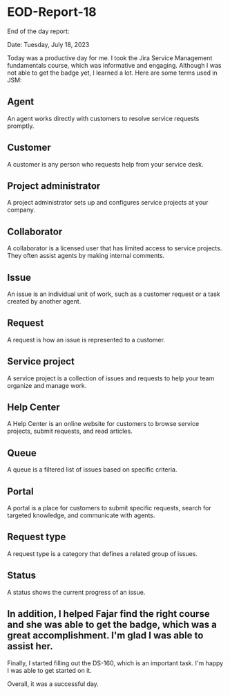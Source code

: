 # EOD-Report-18
End of the day report:

Date: Tuesday, July 18, 2023

Today was a productive day for me. I took the Jira Service Management fundamentals course, which was informative and engaging. Although I was not able to get the badge yet, I learned a lot. Here are some terms used in JSM:

 ## Agent
An agent works directly with customers to resolve service requests promptly. 
 ##  Customer
A customer is any person who requests help from your service desk. 
 ## Project administrator
A project administrator sets up and configures service projects at your company. 
  ## Collaborator
A collaborator is a licensed user that has limited access to service projects. They often assist agents by making internal comments. 
 ## Issue
An issue is an individual unit of work, such as a customer request or a task created by another agent. 
 ## Request
A request is how an issue is represented to a customer. 
 ## Service project
A service project is a collection of issues and requests to help your team organize and manage work. 
 ##  Help Center
A Help Center is an online website for customers to browse service projects, submit requests, and read articles.
 ##  Queue
A queue is a filtered list of issues based on specific criteria.
 ## Portal
A portal is a place for customers to submit specific requests, search for targeted knowledge, and communicate with agents.
 ##  Request type
A request type is a category that defines a related group of issues.
 ##  Status
A status shows the current progress of an issue.

## In addition, I helped Fajar find the right course and she was able to get the badge, which was a great accomplishment. I'm glad I was able to assist her.

Finally, I started filling out the DS-160, which is an important task. I'm happy I was able to get started on it.

Overall, it was a successful day.
